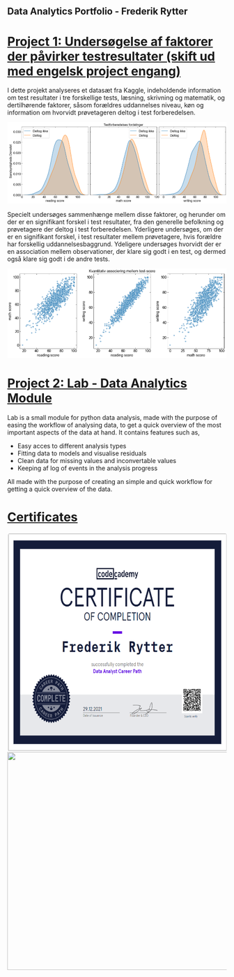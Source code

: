 ## Data Analytics Portfolio - Frederik Rytter

# [Project 1: Undersøgelse af faktorer der påvirker testresultater (skift ud med engelsk project engang)](https://github.com/fred465f/exams)
I dette projekt analyseres et datasæt fra Kaggle, indeholdende information om test resultater i tre forskellige tests, læsning, skrivning og matematik, og dertilhørende faktorer, såsom forældres uddannelses niveau, køn og information om hvorvidt prøvetageren deltog i test forberedelsen.

![](/images/eksamens-score-fordeling-pages.png)

Specielt undersøges sammenhænge mellem disse faktorer, og herunder om der er en signifikant forskel i test resultater, fra den generelle befolkning og prøvetagere der deltog i test forberedelsen. Yderligere undersøges, om der er en signifikant forskel, i test resultater mellem prøvetagere, hvis forældre har forskellig uddannelsesbaggrund. Ydeligere undersøges hvorvidt der er en association mellem observationer, der klare sig godt i en test, og dermed også klare sig godt i de andre tests.

![](/images/scatter-pages.png)

# [Project 2: Lab - Data Analytics Module](https://github.com/fred465f/Lab)
Lab is a small module for python data analysis, made with the purpose of easing
the workflow of analysing data, to get a quick overview of the most important aspects of the data at hand.
It contains features such as,

 - Easy acces to different analysis types
 - Fitting data to models and visualise residuals
 - Clean data for missing values and inconvertable values
 - Keeping af log of events in the analysis progress

All made with the purpose of creating an simple and quick workflow for getting a quick overview of the data.

# [Certificates](https://github.com/fred465f/Data_Analytics_Portfolio/tree/main/Codecademy_Certificates)

<img src="/Codecademy_Certificates/data_analyst_screenshot.png" width="600" height="500" />

<img src="https://github.com/fred465f/Data_Analytics_Portfolio/blob/main/Codecademy_Certificates/Sql_Analysis_Sk%C3%A6rmbillede.png" width="600" height="500" />
